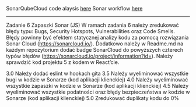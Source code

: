 SonarQubeCloud code alaysis [here](https://sonarcloud.io/summary/overall?id=zezuul_ebiz_frontend&branch=main)
Sonar workflow [here](https://github.com/zezuul/ebiz_frontend/actions/runs/15559042054/workflow)

---

Zadanie 6 Zapaszki
Sonar (JS)
W ramach zadania 6 należy zredukować błędy typu: Bugs, Security
Hotspots, Vulnerabilities oraz Code Smells. Błędy powinny być efektem
statycznej analizy kodu za pomocą rozwiązania Sonar Cloud
(https://sonarcloud.io/). Dodatkowo należy w Readme.md na każdym
repozytorium dodać badge SonarCloud do powyższych czterech typów
błędów (https://sonarcloud.io/project/information?id=). Należy
sprawdzić kod projektu 5 z kodem w React’cie.

3.0 Należy dodać eslint w hookach gita
3.5 Należy wyeliminować wszystkie bugi w kodzie w Sonarze (kod
aplikacji klienckiej)
4.0 Należy wyeliminować wszystkie zapaszki w kodzie w Sonarze (kod
aplikacji klienckiej)
4.5 Należy wyeliminować wszystkie podatności oraz błędy bezpieczeństwa
w kodzie w Sonarze (kod aplikacji klienckiej)
5.0 Zredukować duplikaty kodu do 0%
